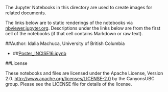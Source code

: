 The Jupyter Notebooks in this directory are used to create images for related documents.

The links below are to static renderings of the notebooks via
[nbviewer.jupyter.org](http://nbviewer.jupyter.org/).
Descriptions under the links below are from the first cell of the notebooks
(if that cell contains Markdown or raw text).

##Author: Idalia Machuca, University of British Columbia

* ##[Poster_INCISE16.ipynb](http://nbviewer.jupyter.org/urls/bitbucket.org/CanyonsUBC/mackenzie_canyon/raw/tip/docs/Poster_INCISE16.ipynb)  
    

##License

These notebooks and files are licensed under the Apache License, Version 2.0.
http://www.apache.org/licenses/LICENSE-2.0 by the CanyonsUBC group.
Please see the LICENSE file for details of the license.
